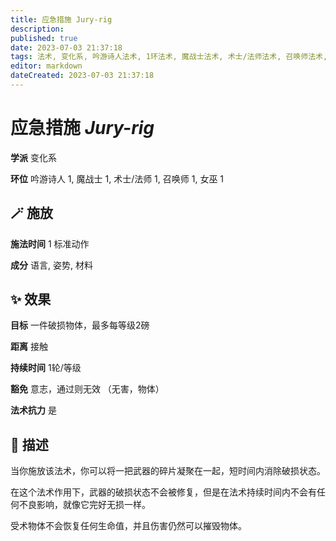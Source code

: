 ```yaml
---
title: 应急措施 Jury-rig
description: 
published: true
date: 2023-07-03 21:37:18
tags: 法术, 变化系, 吟游诗人法术, 1环法术, 魔战士法术, 术士/法师法术, 召唤师法术, 女巫法术
editor: markdown
dateCreated: 2023-07-03 21:37:18
---
```


# **应急措施** *Jury-rig*

**学派** 变化系 

**环位** 吟游诗人 1, 魔战士 1, 术士/法师 1, 召唤师 1, 女巫 1

## 🪄 施放

**施法时间** 1 标准动作

**成分** 语言, 姿势, 材料

## ✨ 效果 

**目标** 一件破损物体，最多每等级2磅 

**距离** 接触  

**持续时间** 1轮/等级 

**豁免** 意志，通过则无效 （无害，物体）

**法术抗力** 是

## 📖 描述

当你施放该法术，你可以将一把武器的碎片凝聚在一起，短时间内消除破损状态。

在这个法术作用下，武器的破损状态不会被修复，但是在法术持续时间内不会有任何不良影响，就像它完好无损一样。

受术物体不会恢复任何生命值，并且伤害仍然可以摧毁物体。
    
